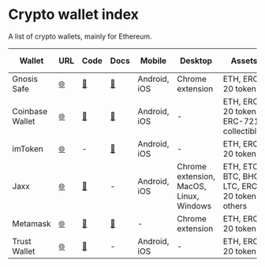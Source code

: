 # Crypto wallet index
A list of crypto wallets, mainly for Ethereum.

| Wallet | URL | Code | Docs | Mobile | Desktop | Assets | Non-custodial? | Contract-based? | Recovery options | 
| ------ | --- | ---- | ---- | ------ | ------- | -------| -------------- | --------------- | ---------------- |
| Gnosis Safe | [:globe_with_meridians:](https://safe.gnosis.io) | [:floppy_disk:](https://github.com/gnosis/) | [:page_facing_up:](https://gnosis-safe.readthedocs.io/en/latest/) | Android, iOS | Chrome extension | ETH, ERC-20 tokens | :white_check_mark: | :white_check_mark: | Recovery key |
| Coinbase Wallet | [:globe_with_meridians:](https://wallet.coinbase.com/) | [:floppy_disk:](https://github.com/CoinbaseWallet) | [:page_facing_up:](https://developers.toshi.org/docs) | Android, iOS | - | ETH, ERC-20 tokens, ERC-721 collectibles | :white_check_mark: | :x: | Recovery key | Toshi Holdings PTE LTD |
| imToken | [:globe_with_meridians:](https://token.im/) | - | [:page_facing_up:](https://docs.token.im/) | Android, iOS | - | ETH, ERC-20 tokens | :white_check_mark: | :x: | Recovery key |
| Jaxx | [:globe_with_meridians:](https://jaxx.io/) | [:floppy_disk:](https://github.com/Jaxx-io) | -  | Android, iOS | Chrome extension, MacOS, Linux, Windows | ETH, ETC, BTC, BHC, LTC, ERC-20 tokens, others | :white_check_mark: | :x: | Recovery key |
| Metamask | [:globe_with_meridians:](https://metamask.io/) | [:floppy_disk:](https://github.com/MetaMask) | [:page_facing_up:](https://github.com/MetaMask/faq/blob/master/DEVELOPERS.md) | - | Chrome extension | ETH, ERC-20 tokens | :white_check_mark: | :x: | Recovery key | 
| Trust Wallet | [:globe_with_meridians:](https://trustwalletapp.com/) | [:floppy_disk:](https://github.com/TrustWallet) | - | Android, iOS | - | ETH, ERC-20 tokens | :white_check_mark: | :x: | Recovery key |


<!-- | | [:globe_with_meridians:]() | [:floppy_disk:]() | [:page_facing_up:]() | | | ETH, ERC-20 tokens | :white_check_mark: | :x: | Recovery key |  -->
